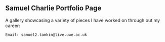 ## Samuel Charlie Portfolio Page

A gallery showcasing a variety of pieces I have worked on through out my career:

```
Email: samuel2.tamkin@live.uwe.ac.uk
```

